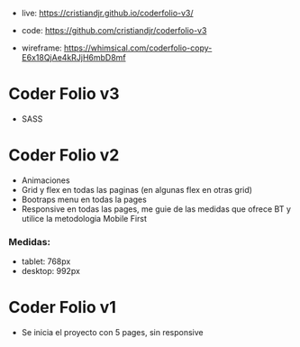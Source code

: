 - live: https://cristiandjr.github.io/coderfolio-v3/

- code: https://github.com/cristiandjr/coderfolio-v3

- wireframe: https://whimsical.com/coderfolio-copy-E6x18QjAe4kRJjH6mbD8mf

# Coder Folio v3
- SASS

# Coder Folio v2
- Animaciones
- Grid y flex en todas las paginas (en algunas flex en otras grid)
- Bootraps menu en todas la pages
- Responsive en todas las pages, me guie de las medidas que ofrece BT y utilice la metodologia Mobile First
### Medidas:
- tablet: 768px
- desktop: 992px

# Coder Folio v1
- Se inicia el proyecto con 5 pages, sin responsive